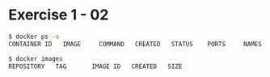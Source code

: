 # Exercise 1 - 02

```bash
$ docker ps -a
CONTAINER ID   IMAGE     COMMAND   CREATED   STATUS    PORTS     NAMES
```

```bash
$ docker images
REPOSITORY   TAG       IMAGE ID   CREATED   SIZE
```
